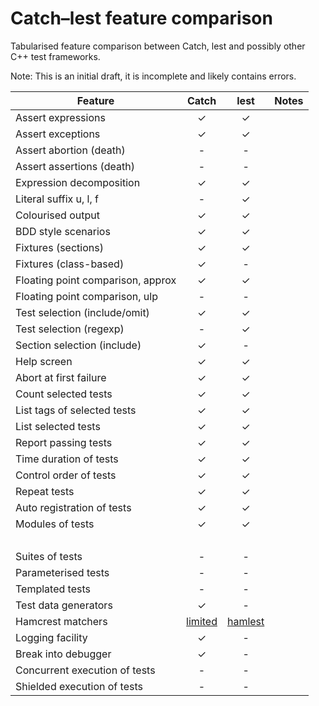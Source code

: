 # Catch&ndash;lest feature comparison
Tabularised feature comparison between Catch, lest and possibly other C++ test frameworks.

Note: This is an initial draft, it is incomplete and likely contains errors.

Feature                          | Catch  | lest   | Notes |
---------------------------------|:------:|:------:|:------|
Assert expressions               |&#10003;|&#10003;| &nbsp;|
Assert exceptions                |&#10003;|&#10003;| &nbsp;|
Assert abortion (death)          | -      | -      | &nbsp;|
Assert assertions (death)        | -      | -      | &nbsp;|
Expression decomposition         |&#10003;|&#10003;| &nbsp;|
Literal suffix u, l, f           | -      |&#10003;| &nbsp;|
Colourised output                |&#10003;|&#10003;| &nbsp;|
BDD style scenarios              |&#10003;|&#10003;| &nbsp;|
Fixtures (sections)              |&#10003;|&#10003;| &nbsp;|
Fixtures (class-based)           |&#10003;| -      | &nbsp;|
Floating point comparison, approx|&#10003;|&#10003;| &nbsp;|
Floating point comparison, ulp   | -      | -      | &nbsp;|
Test selection (include/omit)    |&#10003;|&#10003;| &nbsp;|
Test selection (regexp)          | -      |&#10003;| &nbsp;|
Section selection (include)      |&#10003;| -      | &nbsp;|
Help screen                      |&#10003;|&#10003;| &nbsp;|
Abort at first failure           |&#10003;|&#10003;| &nbsp;|
Count selected tests             |&#10003;|&#10003;| &nbsp;|
List tags of selected tests      |&#10003;|&#10003;| &nbsp;|
List selected tests              |&#10003;|&#10003;| &nbsp;|
Report passing tests             |&#10003;|&#10003;| &nbsp;|
Time duration of tests           |&#10003;|&#10003;| &nbsp;|
Control order of tests           |&#10003;|&#10003;| &nbsp;|
Repeat tests                     |&#10003;|&#10003;| &nbsp;|
Auto registration of tests       |&#10003;|&#10003;| &nbsp;|
Modules of tests                 |&#10003;|&#10003;| &nbsp;|
&nbsp;                           |&nbsp;  |&nbsp;  | &nbsp;|
Suites of tests                  | -      | -      | &nbsp;|
Parameterised tests              | -      | -      | &nbsp;|
Templated tests                  | -      | -      | &nbsp;|
Test data generators             |&#10003;| -      | &nbsp;|
Hamcrest matchers                |[limited](https://github.com/philsquared/Catch/blob/master/docs/matchers.md)|[hamlest](https://github.com/martinmoene/hamlest)| &nbsp;|
Logging facility                 |&#10003;| -      | &nbsp;|
Break into debugger              |&#10003;| -      | &nbsp;|
Concurrent execution of tests    | -      | -      | &nbsp;|
Shielded execution of tests      | -      | -      | &nbsp;|

